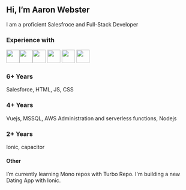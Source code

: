 ## Hi, I’m Aaron Webster

I am a proficient Salesfroce and  Full-Stack Developer

### Experience with 

<img src="https://user-images.githubusercontent.com/11345149/182182848-abbd8dce-997e-4a43-8621-707630cf7378.png" height="35px"><img src="https://user-images.githubusercontent.com/11345149/182183199-3380a625-58c0-43da-96c3-f92af377d2ee.png" height="35px"><img src="https://user-images.githubusercontent.com/11345149/182181858-521d3823-f40c-4fcf-ae80-073277cc6472.png" height="35px">
<img src="https://user-images.githubusercontent.com/11345149/182185376-d16546ad-28a2-44e2-9715-d82a470a7a7a.png" height="35px"> 
<img src="https://user-images.githubusercontent.com/11345149/182183038-1d940b10-ab4f-45a0-947b-d0edc7c84afb.png" height="35px">
<img src="https://user-images.githubusercontent.com/11345149/182183404-93e10521-5898-4363-96c8-fffe2b3178f3.png" height="35px">

### 6+ Years
Salesforce, HTML, JS, CSS


### 4+ Years
Vuejs, MSSQL, AWS Administration and serverless functions, Nodejs

### 2+ Years

Ionic, capacitor


#### Other
I’m currently learning Mono repos with Turbo Repo. 
I'm building a new Dating App with Ionic.



<!---
aaronthomaswebster/aaronthomaswebster is a ✨ special ✨ repository because its `README.md` (this file) appears on your GitHub profile.
You can click the Preview link to take a look at your changes.
--->

